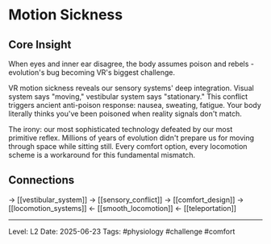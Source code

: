 # Motion Sickness

## Core Insight
When eyes and inner ear disagree, the body assumes poison and rebels - evolution's bug becoming VR's biggest challenge.

VR motion sickness reveals our sensory systems' deep integration. Visual system says "moving," vestibular system says "stationary." This conflict triggers ancient anti-poison response: nausea, sweating, fatigue. Your body literally thinks you've been poisoned when reality signals don't match.

The irony: our most sophisticated technology defeated by our most primitive reflex. Millions of years of evolution didn't prepare us for moving through space while sitting still. Every comfort option, every locomotion scheme is a workaround for this fundamental mismatch.

## Connections
→ [[vestibular_system]]
→ [[sensory_conflict]]
→ [[comfort_design]]
→ [[locomotion_systems]]
← [[smooth_locomotion]]
← [[teleportation]]

---
Level: L2
Date: 2025-06-23
Tags: #physiology #challenge #comfort